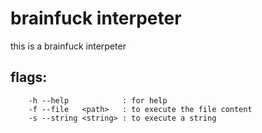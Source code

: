 # brainfuck interpeter

this is a brainfuck interpeter

## flags:
```
    -h --help            : for help
    -f --file   <path>   : to execute the file content
    -s --string <string> : to execute a string
```
